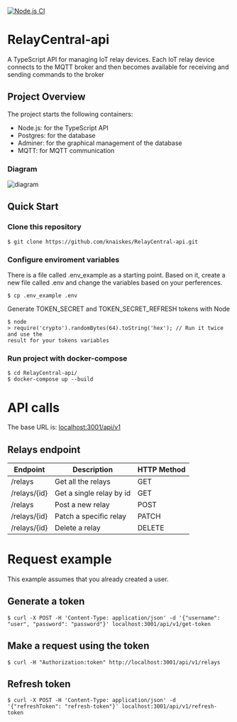 [![Node.js CI](https://github.com/knaiskes/RelayCentral-api/actions/workflows/test.yml/badge.svg)](https://github.com/knaiskes/RelayCentral-api/actions/workflows/test.yml)

# RelayCentral-api
A TypeScript API for managing IoT relay devices.
Each IoT relay device connects to the MQTT broker and then becomes available for receiving and sending commands to the broker

## Project Overview
The project starts the following containers:
- Node.js: for the TypeScript API
- Postgres: for the database
- Adminer: for the graphical management of the database
- MQTT: for MQTT communication

### Diagram

![diagram](https://github.com/knaiskes/RelayCentral-api/assets/6069054/3768366f-89e2-4566-95c2-21cb13f62e31)

## Quick Start

### Clone this repository

```
$ git clone https://github.com/knaiskes/RelayCentral-api.git
```

### Configure enviroment variables

There is a file called .env_example as a starting point. Based on it, create a
new file called .env and change the variables based on your perferences.

```
$ cp .env_example .env
```

Generate TOKEN_SECRET and TOKEN_SECRET_REFRESH tokens with Node

```
$ node
> require('crypto').randomBytes(64).toString('hex'); // Run it twice and use the
result for your tokens variables
```

### Run project with docker-compose

```
$ cd RelayCentral-api/
$ docker-compose up --build
```

# API calls

The base URL is: [localhost:3001/api/v1](localhost:3001/api/v1)

## Relays endpoint

| Endpoint     | Description              | HTTP Method |
|--------------|--------------------------|-------------|
| /relays      | Get all the relays       | GET         |
| /relays/{id} | Get a single relay by id | GET         |
| /relays      | Post a new relay         | POST        |
| /relays/{id} | Patch a specific relay   | PATCH       |
| /relays/{id} | Delete a relay           | DELETE      |

# Request example
This example assumes that you already created a user.

## Generate  a token

```
$ curl -X POST -H 'Content-Type: application/json' -d '{"username": "user", "password": "password"}' localhost:3001/api/v1/get-token
```

## Make a request using the token

```
$ curl -H "Authorization:token" http://localhost:3001/api/v1/relays
```

## Refresh token

```
$ curl -X POST -H 'Content-Type: application/json' -d '{"refreshToken": "refresh-token"}' localhost:3001/api/v1/refresh-token
```
